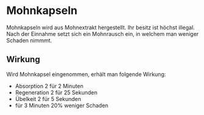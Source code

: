 # Mohnkapseln

Mohnkapseln wird aus Mohnextrakt hergestellt. Ihr besitz ist höchst illegal. Nach der Einnahme setzt sich ein Mohnrausch ein, in welchem man weniger Schaden nimmmt.

## Wirkung
Wird Mohnkapsel eingenommen, erhält man folgende Wirkung:
- Absorption 2 für 2 Minuten
- Regeneration 2 für 25 Sekunden
- Übelkeit 2 für 5 Sekunden
- für 3 Minuten 20% weniger Schaden
